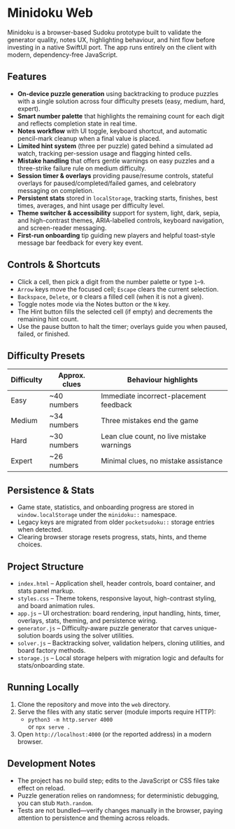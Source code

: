 # Minidoku Web

Minidoku is a browser-based Sudoku prototype built to validate the generator quality, notes UX, highlighting behaviour, and hint flow before investing in a native SwiftUI port. The app runs entirely on the client with modern, dependency-free JavaScript.

## Features
- **On-device puzzle generation** using backtracking to produce puzzles with a single solution across four difficulty presets (easy, medium, hard, expert).
- **Smart number palette** that highlights the remaining count for each digit and reflects completion state in real time.
- **Notes workflow** with UI toggle, keyboard shortcut, and automatic pencil-mark cleanup when a final value is placed.
- **Limited hint system** (three per puzzle) gated behind a simulated ad watch, tracking per-session usage and flagging hinted cells.
- **Mistake handling** that offers gentle warnings on easy puzzles and a three-strike failure rule on medium difficulty.
- **Session timer & overlays** providing pause/resume controls, stateful overlays for paused/completed/failed games, and celebratory messaging on completion.
- **Persistent stats** stored in `localStorage`, tracking starts, finishes, best times, averages, and hint usage per difficulty level.
- **Theme switcher & accessibility** support for system, light, dark, sepia, and high-contrast themes, ARIA-labelled controls, keyboard navigation, and screen-reader messaging.
- **First-run onboarding** tip guiding new players and helpful toast-style message bar feedback for every key event.

## Controls & Shortcuts
- Click a cell, then pick a digit from the number palette or type `1`–`9`.
- `Arrow` keys move the focused cell; `Escape` clears the current selection.
- `Backspace`, `Delete`, or `0` clears a filled cell (when it is not a given).
- Toggle notes mode via the Notes button or the `N` key.
- The Hint button fills the selected cell (if empty) and decrements the remaining hint count.
- Use the pause button to halt the timer; overlays guide you when paused, failed, or finished.

## Difficulty Presets

| Difficulty | Approx. clues | Behaviour highlights |
|------------|---------------|----------------------|
| Easy       | ~40 numbers   | Immediate incorrect-placement feedback |
| Medium     | ~34 numbers   | Three mistakes end the game |
| Hard       | ~30 numbers   | Lean clue count, no live mistake warnings |
| Expert     | ~26 numbers   | Minimal clues, no mistake assistance |

## Persistence & Stats
- Game state, statistics, and onboarding progress are stored in `window.localStorage` under the `minidoku::` namespace.
- Legacy keys are migrated from older `pocketsudoku::` storage entries when detected.
- Clearing browser storage resets progress, stats, hints, and theme choices.

## Project Structure
- `index.html` – Application shell, header controls, board container, and stats panel markup.
- `styles.css` – Theme tokens, responsive layout, high-contrast styling, and board animation rules.
- `app.js` – UI orchestration: board rendering, input handling, hints, timer, overlays, stats, theming, and persistence wiring.
- `generator.js` – Difficulty-aware puzzle generator that carves unique-solution boards using the solver utilities.
- `solver.js` – Backtracking solver, validation helpers, cloning utilities, and board factory methods.
- `storage.js` – Local storage helpers with migration logic and defaults for stats/onboarding state.

## Running Locally
1. Clone the repository and move into the `web` directory.
2. Serve the files with any static server (module imports require HTTP):
   - `python3 -m http.server 4000`  
     or `npx serve .`
3. Open `http://localhost:4000` (or the reported address) in a modern browser.

## Development Notes
- The project has no build step; edits to the JavaScript or CSS files take effect on reload.
- Puzzle generation relies on randomness; for deterministic debugging, you can stub `Math.random`.
- Tests are not bundled—verify changes manually in the browser, paying attention to persistence and theming across reloads.
